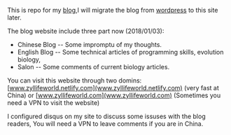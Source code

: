 This is repo for my [blog](https://zyllifeworld.netlify.com/),I will migrate the blog from [wordpress](www.zyllifeworld.com) to this site later.

The blog website include three part now (2018/01/03):
* Chinese Blog -- Some impromptu of my thoughts.
* English Blog -- Some technical articles of programming skills, evolution biology,
* Salon -- Some comments of current biology articles.

You can visit this website through two domins:
[www.zyllifeworld.netlify.com](www.zyllifeworld.netlify.com) (very fast at China)
or
[www.zyllifeworld.com](www.zyllifeworld.com) (Sometimes you need a VPN to visit the website)

I configured disqus on my site to discuss some issuses with the blog readers, You will need a VPN to leave comments if you are in China.
